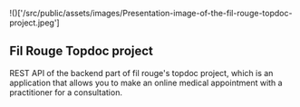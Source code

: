 !()['/src/public/assets/images/Presentation-image-of-the-fil-rouge-topdoc-project.jpeg']
## Fil Rouge Topdoc project
<p>REST API of the backend part of fil rouge's topdoc project, which is an application that allows you to make an online medical appointment with a practitioner for a consultation.</p>